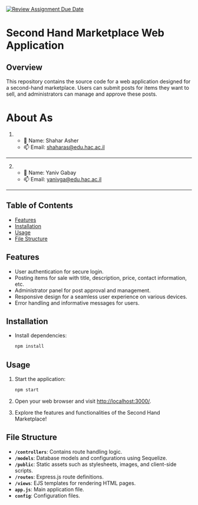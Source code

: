 [![Review Assignment Due Date](https://classroom.github.com/assets/deadline-readme-button-24ddc0f5d75046c5622901739e7c5dd533143b0c8e959d652212380cedb1ea36.svg)](https://classroom.github.com/a/KnqVbps7)


# Second Hand Marketplace Web Application

## Overview

This repository contains the source code for a web application designed for a second-hand marketplace. Users can submit posts for items they want to sell, and administrators can manage and approve these posts.

# About As
1. - 💁 Name: Shahar Asher
   - 📫 Email: [shaharas@edu.hac.ac.il](mailto:shaharas@edu.hac.ac.il)
---
2. - 💁 Name: Yaniv Gabay
   - 📫 Email: [yanivga@edu.hac.ac.il](mailto:yanivga@edu.hac.ac.il)

---

## Table of Contents

- [Features](#features)
- [Installation](#installation)
- [Usage](#usage)
- [File Structure](#file-structure)

## Features

- User authentication for secure login.
- Posting items for sale with title, description, price, contact information, etc.
- Administrator panel for post approval and management.
- Responsive design for a seamless user experience on various devices.
- Error handling and informative messages for users.

## Installation

- Install dependencies:

   ```bash
   npm install
   ```

## Usage

1. Start the application:

   ```bash
   npm start
   ```

2. Open your web browser and visit [http://localhost:3000/](http://localhost:3000/).

3. Explore the features and functionalities of the Second Hand Marketplace!

## File Structure

- **`/controllers`**: Contains route handling logic.
- **`/models`**: Database models and configurations using Sequelize.
- **`/public`**: Static assets such as stylesheets, images, and client-side scripts.
- **`/routes`**: Express.js route definitions.
- **`/views`**: EJS templates for rendering HTML pages.
- **`app.js`**: Main application file.
- **`config`**: Configuration files.
